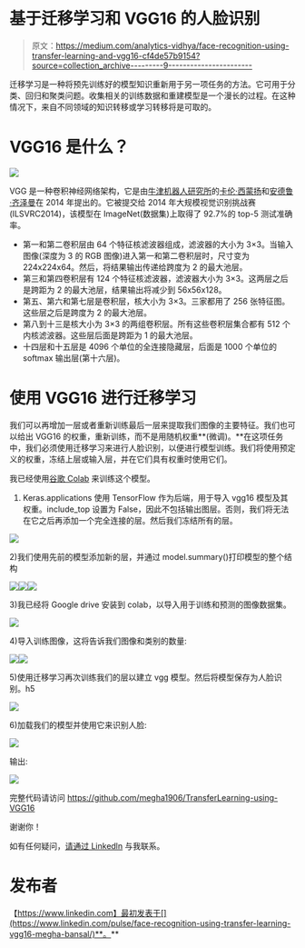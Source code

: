 # 基于迁移学习和 VGG16 的人脸识别

> 原文：<https://medium.com/analytics-vidhya/face-recognition-using-transfer-learning-and-vgg16-cf4de57b9154?source=collection_archive---------9----------------------->

迁移学习是一种将预先训练好的模型知识重新用于另一项任务的方法。它可用于分类、回归和聚类问题。收集相关的训练数据和重建模型是一个漫长的过程。在这种情况下，来自不同领域的知识转移或学习转移将是可取的。

# VGG16 是什么？

![](img/2e914d30b4024f9e37ece765dec44971.png)

VGG 是一种卷积神经网络架构，它是由[牛津机器人研究所](https://en.wikipedia.org/wiki/Oxford_Robotics_Institute)的[卡伦·西蒙扬](http://www.robots.ox.ac.uk/~karen/)和[安德鲁·齐泽曼](https://en.wikipedia.org/wiki/Andrew_Zisserman)在 2014 年提出的。它被提交给 2014 年大规模视觉识别挑战赛(ILSVRC2014)，该模型在 ImageNet(数据集)上取得了 92.7%的 top-5 测试准确率。

*   第一和第二卷积层由 64 个特征核滤波器组成，滤波器的大小为 3×3。当输入图像(深度为 3 的 RGB 图像)进入第一和第二卷积层时，尺寸变为 224x224x64。然后，将结果输出传递给跨度为 2 的最大池层。
*   第三和第四卷积层有 124 个特征核滤波器，滤波器大小为 3×3。这两层之后是跨距为 2 的最大池层，结果输出将减少到 56x56x128。
*   第五、第六和第七层是卷积层，核大小为 3×3。三家都用了 256 张特征图。这些层之后是跨度为 2 的最大池层。
*   第八到十三是核大小为 3×3 的两组卷积层。所有这些卷积层集合都有 512 个内核滤波器。这些层后面是跨距为 1 的最大池层。
*   十四层和十五层是 4096 个单位的全连接隐藏层，后面是 1000 个单位的 softmax 输出层(第十六层)。

# 使用 VGG16 进行迁移学习

我们可以再增加一层或者重新训练最后一层来提取我们图像的主要特征。我们也可以给出 VGG16 的权重，重新训练，而不是用随机权重**(微调)。**在这项任务中，我们必须使用迁移学习来进行人脸识别，以便进行模型训练。我们将使用预定义的权重，冻结上层或输入层，并在它们具有权重时使用它们。

我已经使用[谷歌 Colab](https://research.google.com/colaboratory/faq.html) 来训练这个模型。

1.  Keras.applications 使用 TensorFlow 作为后端，用于导入 vgg16 模型及其权重。include_top 设置为 False，因此不包括输出图层。否则，我们将无法在它之后再添加一个完全连接的层。然后我们冻结所有的层。

![](img/99ffa8593f53ead2deaa6de2e98b117f.png)

2)我们使用先前的模型添加新的层，并通过 model.summary()打印模型的整个结构

![](img/1fa2111d5631cae081f306a097ff31a9.png)![](img/b212ccc52273505f77daa7c7c2d139a6.png)![](img/3b9b7da039994e6fe0ec03832c54a7f8.png)

3)我已经将 Google drive 安装到 colab，以导入用于训练和预测的图像数据集。

![](img/a0e49089b47b1f5cb9fac33ba1413d9d.png)

4)导入训练图像，这将告诉我们图像和类别的数量:

![](img/2cf1300867c223be32ddccc2b8cdaebf.png)![](img/5f1967fe9c4a612558dc39612ff6f4bf.png)

5)使用迁移学习再次训练我们的层以建立 vgg 模型。然后将模型保存为人脸识别。h5

![](img/71f6c3d94c63676a36e0c0610c58db1d.png)

6)加载我们的模型并使用它来识别人脸:

![](img/1d1dec77c1c56f25d7ac5063f693d76d.png)

输出:

![](img/d0733ed4250807ad192955993d98752c.png)

完整代码请访问 https://github.com/megha1906/TransferLearning-using-VGG16

谢谢你！

如有任何疑问，[请通过 Linkedln](https://www.linkedin.com/in/megha-bansal-8aa76996/) 与我联系。

# 发布者

【https://www.linkedin.com】最初发表于[](https://www.linkedin.com/pulse/face-recognition-using-transfer-learning-vgg16-megha-bansal/)**。**
